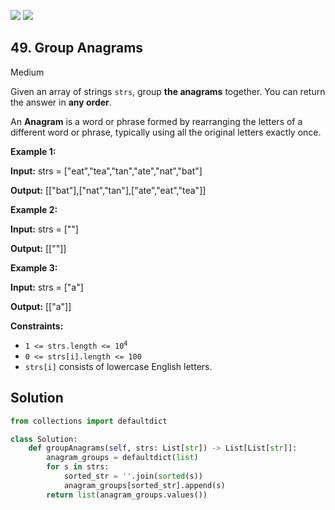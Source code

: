 [![](https://img.shields.io/github/stars/LeetCode-in-Python/LeetCode-in-Python?label=Stars&style=flat-square)](https://github.com/LeetCode-in-Python/LeetCode-in-Python)
[![](https://img.shields.io/github/forks/LeetCode-in-Python/LeetCode-in-Python?label=Fork%20me%20on%20GitHub%20&style=flat-square)](https://github.com/LeetCode-in-Python/LeetCode-in-Python/fork)

## 49\. Group Anagrams

Medium

Given an array of strings `strs`, group **the anagrams** together. You can return the answer in **any order**.

An **Anagram** is a word or phrase formed by rearranging the letters of a different word or phrase, typically using all the original letters exactly once.

**Example 1:**

**Input:** strs = ["eat","tea","tan","ate","nat","bat"]

**Output:** [["bat"],["nat","tan"],["ate","eat","tea"]] 

**Example 2:**

**Input:** strs = [""]

**Output:** [[""]] 

**Example 3:**

**Input:** strs = ["a"]

**Output:** [["a"]] 

**Constraints:**

*   <code>1 <= strs.length <= 10<sup>4</sup></code>
*   `0 <= strs[i].length <= 100`
*   `strs[i]` consists of lowercase English letters.

## Solution

```python
from collections import defaultdict

class Solution:
    def groupAnagrams(self, strs: List[str]) -> List[List[str]]:
        anagram_groups = defaultdict(list)
        for s in strs:
            sorted_str = ''.join(sorted(s))
            anagram_groups[sorted_str].append(s)
        return list(anagram_groups.values())
```